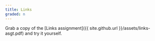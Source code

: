 ```yaml
---
title: Links
graded: n
---
```


Grab a copy of the [Links assignment]({{ site.github.url }}/assets/links-asgt.pdf) and try it yourself.